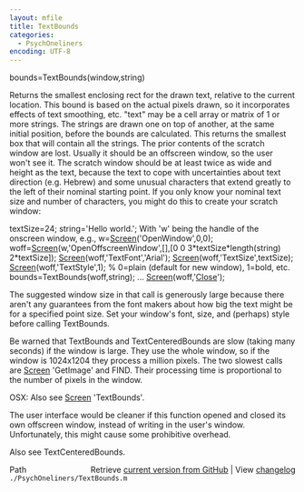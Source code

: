 ```yaml
---
layout: mfile
title: TextBounds
categories:
  - PsychOneliners
encoding: UTF-8
---
```


bounds=TextBounds(window,string)

Returns the smallest enclosing rect for the drawn text, relative to
the current location. This bound is based on the actual pixels
drawn, so it incorporates effects of text smoothing, etc. "text"
may be a cell array or matrix of 1 or more strings. The strings are
drawn one on top of another, at the same initial position, before
the bounds are calculated. This returns the smallest box that will
contain all the strings. The prior contents of the scratch window
are lost. Usually it should be an offscreen window, so the user
won't see it. The scratch window should be at least twice as wide
and height as the text, because the text to cope with uncertainties
about text direction (e.g. Hebrew) and some unusual characters that extend
greatly to the left of their nominal starting point. If you only
know your nominal text size and number of characters, you might do
this to create your scratch window:

textSize=24;
string='Hello world.';
With 'w' being the handle of the onscreen window, e.g., w=[Screen](/docs/Screen)('OpenWindow',0,0);
woff=[Screen](/docs/Screen)(w,'OpenOffscreenWindow',[],[0 0 3\*textSize\*length(string) 2\*textSize]);
[Screen](/docs/Screen)(woff,'TextFont','Arial');
[Screen](/docs/Screen)(woff,'TextSize',textSize);
[Screen](/docs/Screen)(woff,'TextStyle',1); % 0=plain (default for new window), 1=bold, etc.
bounds=TextBounds(woff,string);
...
[Screen](/docs/Screen)(woff,'[Close](/docs/Close)');

The suggested window size in that call is generously large because there
aren't any guarantees from the font makers about how big the text might
be for a specified point size. Set your window's font, size, and
(perhaps) style before calling TextBounds.

Be warned that TextBounds and TextCenteredBounds are slow (taking many
seconds) if the window is large. They use the whole window, so if the
window is 1024x1204 they process a million pixels. The two slowest calls
are [Screen](/docs/Screen) 'GetImage' and FIND. Their processing time is proportional to
the number of pixels in the window.

OSX: Also see [Screen](/docs/Screen) 'TextBounds'.

The user interface would be cleaner if this function opened and closed
its own offscreen window, instead of writing in the user's window.
Unfortunately, this might cause some prohibitive overhead.

Also see TextCenteredBounds.


<div class="code_header" style="text-align:right;">
  <span style="float:left;">Path&nbsp;&nbsp;</span> <span class="counter">Retrieve <a href=
  "https://raw.github.com/Psychtoolbox-3/Psychtoolbox-3/beta/./PsychOneliners/TextBounds.m">current version from GitHub</a> | View <a href=
  "https://github.com/Psychtoolbox-3/Psychtoolbox-3/commits/beta/./PsychOneliners/TextBounds.m">changelog</a></span>
</div>
<div class="code">
  <code>./PsychOneliners/TextBounds.m</code>
</div>
